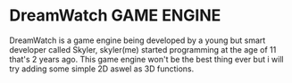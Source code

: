 # DreamWatch GAME ENGINE
 
 DreamWatch is a game engine being developed by a young but smart developer called Skyler, skyler(me) started programming at the age of 11 that's 2 years ago. This game engine won't be the best thing ever but i will try adding some simple 2D aswel as 3D functions.
